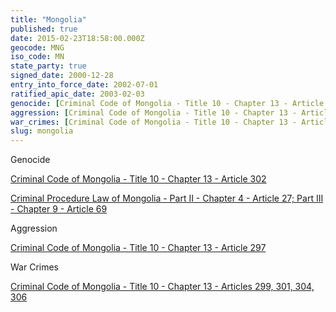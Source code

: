 ```yaml
---
title: "Mongolia"
published: true
date: 2015-02-23T18:58:00.000Z
geocode: MNG
iso_code: MN
state_party: true
signed_date: 2000-12-28
entry_into_force_date: 2002-07-01
ratified_apic_date: 2003-02-03
genocide: [Criminal Code of Mongolia - Title 10 - Chapter 13 - Article 302](https://iccdb.hrlc.net/data/doc/337/keyword/46/) [Criminal Procedure Law of Mongolia - Part II - Chapter 4 - Article 27; Part III - Chapter 9 - Article 69](https://iccdb.hrlc.net/data/doc/782/keyword/46/)
aggression: [Criminal Code of Mongolia - Title 10 - Chapter 13 - Article 297](https://iccdb.hrlc.net/data/doc/337/keyword/1/)
war_crimes: [Criminal Code of Mongolia - Title 10 - Chapter 13 - Articles 299, 301, 304, 306](https://iccdb.hrlc.net/data/doc/337/keyword/145/)
slug: mongolia
---
```

Genocide

[Criminal Code of Mongolia - Title 10 - Chapter 13 - Article 302](https://iccdb.hrlc.net/data/doc/337/keyword/46/)

[Criminal Procedure Law of Mongolia - Part II - Chapter 4 - Article 27; Part III - Chapter 9 - Article 69](https://iccdb.hrlc.net/data/doc/782/keyword/46/)

Aggression

[Criminal Code of Mongolia - Title 10 - Chapter 13 - Article 297](https://iccdb.hrlc.net/data/doc/337/keyword/1/)

War Crimes

[Criminal Code of Mongolia - Title 10 - Chapter 13 - Articles 299, 301, 304, 306](https://iccdb.hrlc.net/data/doc/337/keyword/145/)

